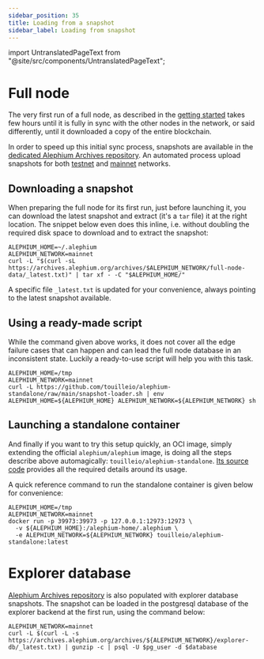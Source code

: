 ```yaml
---
sidebar_position: 35
title: Loading from a snapshot
sidebar_label: Loading from snapshot
---
```


import UntranslatedPageText from "@site/src/components/UntranslatedPageText";

<UntranslatedPageText />

# Full node

The very first run of a full node, as described in the [getting started](./getting-started) takes few hours until 
it is fully in sync with the other nodes in the network, or said differently, until it downloaded a copy of the entire blockchain.

In order to speed up this initial sync process, snapshots are available in the
[dedicated Alephium Archives repository](https://archives.alephium.org). An automated process upload snapshots
for both [testnet](https://archives.alephium.org/#testnet/) and [mainnet](https://archives.alephium.org/#mainnet/) networks.

## Downloading a snapshot

When preparing the full node for its first run, just before launching it, you can download the latest snapshot and
extract (it's a `tar` file) it at the right location. The snippet below even does this inline, i.e. without doubling the
required disk space to download and to extract the snapshot:

```shell
ALEPHIUM_HOME=~/.alephium
ALEPHIUM_NETWORK=mainnet
curl -L "$(curl -sL https://archives.alephium.org/archives/$ALEPHIUM_NETWORK/full-node-data/_latest.txt)" | tar xf - -C "$ALEPHIUM_HOME/"
```

A specific file `_latest.txt` is updated for your convenience, always pointing to the latest snapshot available.

## Using a ready-made script

While the command given above works, it does not cover all the edge failure cases that can happen and can lead the full node
database in an inconsistent state. Luckily a ready-to-use script will help you with this task.

```shell
ALEPHIUM_HOME=/tmp
ALEPHIUM_NETWORK=mainnet
curl -L https://github.com/touilleio/alephium-standalone/raw/main/snapshot-loader.sh | env ALEPHIUM_HOME=${ALEPHIUM_HOME} ALEPHIUM_NETWORK=${ALEPHIUM_NETWORK} sh
```

## Launching a standalone container

And finally if you want to try this setup quickly, an OCI image, simply extending the official `alephium/alephium` image, is doing all the steps
describe above automagically: `touilleio/alephium-standalone`. [Its source code](https://github.com/touilleio/alephium-standalone)
provides all the required details around its usage.

A quick reference command to run the standalone container is given below for convenience:

```
ALEPHIUM_HOME=/tmp
ALEPHIUM_NETWORK=mainnet
docker run -p 39973:39973 -p 127.0.0.1:12973:12973 \
  -v ${ALEPHIUM_HOME}:/alephium-home/.alephium \
  -e ALEPHIUM_NETWORK=${ALEPHIUM_NETWORK} touilleio/alephium-standalone:latest
```

# Explorer database

[Alephium Archives repository](https://archives.alephium.org) is also populated with explorer database snapshots. The snapshot
can be loaded in the postgresql database of the explorer backend at the first run, using the command below:

```shell
ALEPHIUM_NETWORK=mainnet
curl -L $(curl -L -s https://archives.alephium.org/archives/${ALEPHIUM_NETWORK}/explorer-db/_latest.txt) | gunzip -c | psql -U $pg_user -d $database
```
